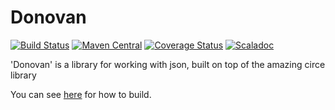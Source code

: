 # Donovan

[![Build Status](https://travis-ci.org/aaronp/donovan.svg?branch=master)](https://travis-ci.org/aaronp/donovan)
[![Maven Central](https://maven-badges.herokuapp.com/maven-central/com.github.aaronp/donovan_2.13/badge.png)](https://maven-badges.herokuapp.com/maven-central/com.github.aaronp/donovan_2.13)
[![Coverage Status](https://coveralls.io/repos/github/aaronp/donovan/badge.svg?branch=master)](https://coveralls.io/github/aaronp/donovan?branch=master)
[![Scaladoc](https://javadoc-badge.appspot.com/com.github.aaronp/donovan_2.13.svg?label=scaladoc)](https://javadoc-badge.appspot.com/com.github.aaronp/donovan_2.13)


'Donovan' is a library for working with json, built on top of the amazing circe library


You can see [here](build.md) for how to build.